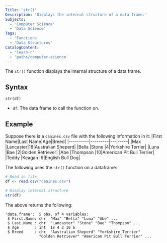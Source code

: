 ```yaml
---
Title: 'str()'
Description: 'Displays the internal structure of a data frame.'
Subjects:
  - 'Computer Science'
  - 'Data Science'
Tags:
  - 'Functions'
  - 'Data Structures'
CatalogContent:
  - 'learn-r'
  - 'paths/computer-science'
---
```


The `str()` function displays the internal structure of a data frame.

## Syntax

```pseudo
str(df)
```

- `df`: The data frame to call the function on.

## Example

Suppose there is a `canines.csv` file with the following information in it:
|First Name|Last Name|Age|Breed|
|----------|---------|---|-----|
|Max |Lancaster|18|Australian Sheperd|
|Bella |Stone |4|Yorkshire Terrier|
|Luna |Bae |2|Golden Retriever|
|Abe |Thompson |10|American Pit Bull Terrier|
|Teddy |Keagan |6|English Bull Dog|

The following uses the `str()` function on a dataframe:

```r
# Read in file
df <- read.csv("canines.csv")

# Display internal structure
str(df)
```

The above returns the following:

```shell
'data.frame':  5 obs. of 4 variables:
 $ First.Name: chr  "Max" "Bella" "Luna" "Abe" ...
 $ Last.Name : chr  "Lancaster" "Stone" "Bae" "Thompson" ...
 $ Age       : int  18 4 2 10 6
 $ Breed     : chr  "Australian Sheperd" "Yorkshire Terrier"
               "Golden Retriever" "American Pit Bull Terrier" ...
```

